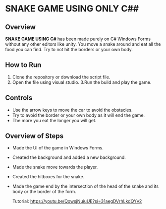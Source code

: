 # SNAKE GAME USING ONLY C##

## Overview
**SNAKE GAME USING C#** has been made purely on C# Windows Forms without any other editors like unity. You move a snake around and eat all the food you can find.
    Try to not hit the borders or your own body.

## How to Run
1. Clone the repository or download the script file.
2. Open the file using visual studio.
3.Run the build and play the game.
   

## Controls
- Use the arrow keys to move the car to avoid the obstacles.
- Try to avoid the border or your own body as it will end the game.
- The more you eat the longer you will get.



## Overview of Steps

- Made the UI of the game in Windows Forms.
- Created the background and added a new background.
- Made the snake move towards the player.
- Created the hitboxes for the snake.
- Made the game end by the intersection of the head of the snake and its body or the border of the form.



    Tutorial:
    https://youtu.be/QowsjNuiuUE?si=31aegDVrhLkdQYv2
